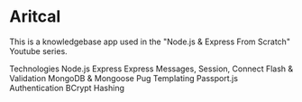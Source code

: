 # Aritcal
This is a knowledgebase app used in the "Node.js & Express From Scratch" Youtube series.

Technologies
Node.js
Express
Express Messages, Session, Connect Flash & Validation
MongoDB & Mongoose
Pug Templating
Passport.js Authentication
BCrypt Hashing
